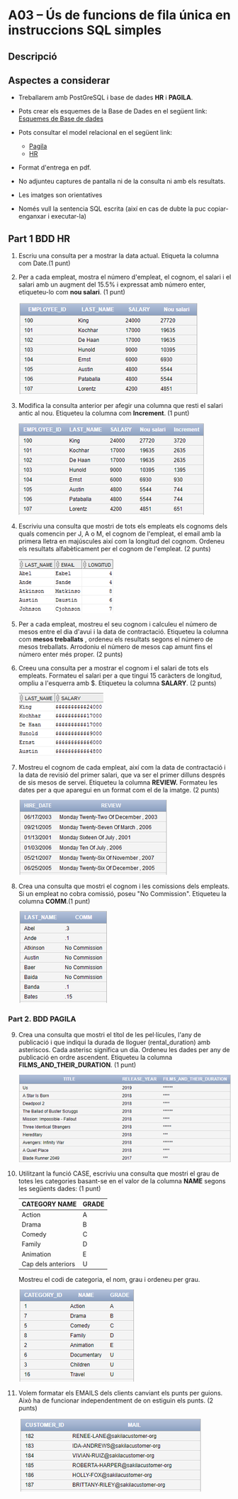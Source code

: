 # A03 – Ús de funcions de fila única en instruccions SQL simples

## Descripció

## Aspectes a considerar

- Treballarem amb PostGreSQL i base de dades **HR** i **PAGILA**. 
- Pots crear els esquemes de la Base de Dades en el següent link: [Esquemes de Base de dades](https://github.com/sapa-basededades/M02-M10-Bases-de-Dades/tree/main/1%20-%20Llenguatge%20SQL%20DML%20i%20DDL/1%20-%20DATABASES/ESQUEMES/1%20-%20POSTGRES)
- Pots consultar el model relacional en el següent link:
  - [Pagila](https://github.com/sapa-basededades/M02-M10-Bases-de-Dades/blob/main/1%20-%20Llenguatge%20SQL%20DML%20i%20DDL/1%20-%20DATABASES/ESQUEMES/1%20-%20POSTGRES/08%20-%20Pagila/pagila-erm.png)
  - [HR]()

- Format d'entrega en pdf.
- No adjunteu captures de pantalla ni de la consulta ni amb els resultats.
- Les imatges son orientatives
- Només vull la sentencia SQL escrita (així en cas de dubte la puc copiar-enganxar i executar-la)

## Part 1 BDD HR

1. Escriu una consulta per a mostrar la data actual. Etiqueta la columna com Date.(1 punt)
2. Per a cada empleat, mostra el número d'empleat, el cognom, el salari i el salari amb un augment del 15.5% i expressat amb número enter, etiqueteu-lo com **nou salari**. (1 punt)

    ![Tabla](assets/m02_A03_im2.png?raw=true)

3. Modifica la consulta anterior per afegir una columna que resti el salari antic al nou. Etiqueteu la columna com **Increment**. (1 punt)

    ![Tabla](assets/m02_A03_im3.png?raw=true)

4. Escriviu una consulta que mostri de tots els empleats els cognoms dels quals comencin per J, A o M, el cognom de l'empleat, el email amb la primera lletra en majúscules així com la longitud del cognom. Ordeneu els resultats alfabèticament per el cognom de l'empleat. (2 punts)

    ![Tabla](assets/m02_A03_im4.png?raw=true)

5. Per a cada empleat, mostreu el seu cognom i calculeu el número de mesos entre el dia d'avui i la data de contractació. Etiqueteu la columna com **mesos treballats** , ordeneu els resultats segons el número de mesos treballats. Arrodoniu el número de mesos cap amunt fins el número enter més proper. (2 punts)
6. Creeu una consulta per a mostrar el cognom i el salari de tots els empleats. Formateu el salari per a que tingui 15 caràcters de longitud, ompliu a l'esquerra amb $. Etiqueteu la columna **SALARY**. (2 punts)

    ![Tabla](assets/m02_A03_im6.png?raw=true)

7. Mostreu el cognom de cada empleat, així com la data de contractació i la data de revisió del primer salari, que va ser el primer dilluns després de sis mesos de servei. Etiqueteu la columna **REVIEW.** Formateu les dates per a que aparegui en un format com el de la imatge. (2 punts)

    ![Tabla](assets/m02_A03_im7.png?raw=true)

8. Crea una consulta que mostri el cognom i les comissions dels empleats. Si un empleat no cobra comissió, poseu "No Commission". Etiqueteu la columna **COMM**.(1 punt)

    ![Tabla](assets/m02_A03_im8.png?raw=true)

### Part 2. BDD PAGILA

9. Crea una consulta que mostri el títol de les pel·lícules, l'any de publicació i que indiqui la durada de lloguer (rental\_duration) amb asteriscos. Cada asterisc significa un dia. Ordeneu les dades per any de publicació en ordre ascendent. Etiqueteu la columna **FILMS\_AND\_THEIR\_DURATION**. (1 punt)

    ![Tabla](assets/m02_A03_im9.png?raw=true)

10. Utilitzant la funció CASE, escriviu una consulta que mostri el grau de totes les categories basant-se en el valor de la columna **NAME** segons les següents dades: (1 punt)

    | CATEGORY NAME | GRADE |
    |---------------|-------|
    |Action |A|
    |Drama |B|
    |Comedy |C|
    |Family |D|
    |Animation|E|
    |Cap dels anteriors| U|

    Mostreu el codi de categoria, el nom, grau i ordeneu per grau.

    ![Tabla](assets/m02_A03_im10.png?raw=true)

11. Volem formatar els EMAILS dels clients canviant els punts per guions. Això ha de funcionar independentment de on estiguin els punts. (2 punts)

    ![Tabla](assets/m02_A03_im11.png?raw=true)
